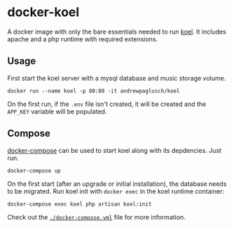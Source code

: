 docker-koel
===========

A docker image with only the bare essentials needed to run [koel]. It includes
apache and a php runtime with required extensions.

Usage
-----

First start the koel server with a mysql database and music storage volume.

    docker run --name koel -p 80:80 -it andrewpaglusch/koel

On the first run, if the `.env` file isn't created, it will be created and the
`APP_KEY` variable will be populated.

Compose
-------

[docker-compose] can be used to start koel along with its depdencies. Just run.

    docker-compose up

On the first start (after an upgrade or initial installation), the database
needs to be migrated. Run koel init with `docker exec` in the koel runtime
container:

    docker-compose exec koel php artisan koel:init

Check out the [`./docker-compose.yml`][compose] file for more information.

[dbConfig]: https://github.com/phanan/koel/blob/baa5b7af13e7f66ff1d2df1778c65757a73e478f/config/database.php
[koel]: https://koel.phanan.net/
[compose]: ./docker-compose.yml

[docker-compose]: https://docs.docker.com/compose/

[docker-hub]: https://hub.docker.com/r/andrewpaglusch/koel/
